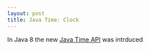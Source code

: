 ```yaml
---
layout: post
title: Java Time: Clock
---
```


In Java 8 the new [Java Time API](https://docs.oracle.com/javase/8/docs/api/java/time/package-summary.html) was intrduced
